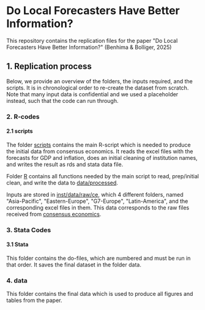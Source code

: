 #  Do Local Forecasters Have Better Information?
This repository contains the replication files for the paper "Do Local Forecasters Have Better Information?" (Benhima & Bolliger, 2025)

## 1. Replication process
Below, we provide an overview of the folders, the inputs required, and the scripts. It is in chronological order to re-create the dataset from scratch. Note that many input data is confidential and we used a placeholder instead, such that the code can run through.

### 2. R-codes

#### 2.1 scripts

The folder [scripts](scripts/) contains the main R-script which is needed to produce the initial data from consensus economics. It reads the excel files with the forecasts for GDP and inflation, does an initial cleaning of institution names, and writes the result as rds and stata data file.

Folder [R](R/) contains all functions needed by the main script to read, prep/initial clean, and write the data to [data/processed](data/processed/).

Inputs are stored in [inst/data/raw/ce](inst/data/raw/ce/), which 4 different folders, named "Asia-Pacific", "Eastern-Europe", "G7-Europe", "Latin-America", and the corresponding excel files in them. This data corresponds to the raw files received from [consensus economics](https://www.consensuseconomics.com/).


### 3. Stata Codes

#### 3.1 Stata
This folder contains the do-files, which are numbered and must be run in that order. It saves the final dataset in the folder data.


### 4. data

This folder contains the final data which is used to produce all figures and tables from the paper.
